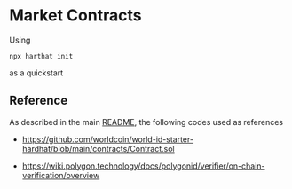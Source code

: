 # Market Contracts

Using

```
npx harthat init
```

as a quickstart

## Reference

As described in the main [README](../../README.md), the following codes used as references

- https://github.com/worldcoin/world-id-starter-hardhat/blob/main/contracts/Contract.sol

- https://wiki.polygon.technology/docs/polygonid/verifier/on-chain-verification/overview
